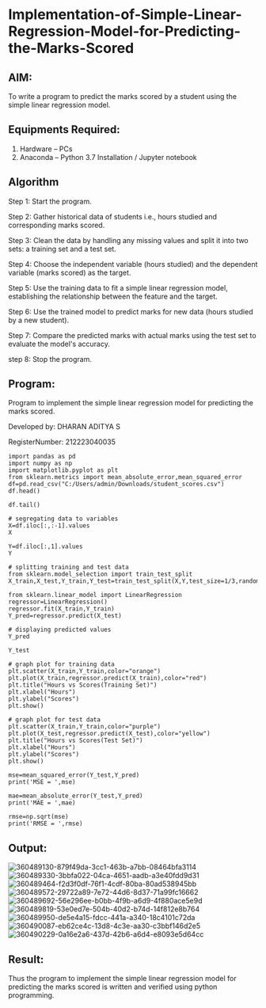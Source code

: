 # Implementation-of-Simple-Linear-Regression-Model-for-Predicting-the-Marks-Scored

## AIM:
To write a program to predict the marks scored by a student using the simple linear regression model.

## Equipments Required:
1. Hardware – PCs
2. Anaconda – Python 3.7 Installation / Jupyter notebook

## Algorithm

Step 1: Start the program.

Step 2: Gather historical data of students i.e., hours studied and corresponding marks scored.

Step 3: Clean the data by handling any missing values and split it into two sets: a training set and a test set.

Step 4: Choose the independent variable (hours studied) and the dependent variable (marks scored) as the target.

Step 5: Use the training data to fit a simple linear regression model, establishing the relationship between the feature and the target.

Step 6: Use the trained model to predict marks for new data (hours studied by a new student).

Step 7: Compare the predicted marks with actual marks using the test set to evaluate the model's accuracy.

step 8: Stop the program.


## Program:

Program to implement the simple linear regression model for predicting the marks scored.

Developed by: DHARAN ADITYA S

RegisterNumber: 212223040035

```
import pandas as pd
import numpy as np
import matplotlib.pyplot as plt
from sklearn.metrics import mean_absolute_error,mean_squared_error
df=pd.read_csv("C:/Users/admin/Downloads/student_scores.csv")
df.head()

df.tail()

# segregating data to variables
X=df.iloc[:,:-1].values
X

Y=df.iloc[:,1].values
Y

# splitting training and test data
from sklearn.model_selection import train_test_split
X_train,X_test,Y_train,Y_test=train_test_split(X,Y,test_size=1/3,random_state=0)

from sklearn.linear_model import LinearRegression
regressor=LinearRegression()
regressor.fit(X_train,Y_train)
Y_pred=regressor.predict(X_test)

# displaying predicted values
Y_pred

Y_test

# graph plot for training data
plt.scatter(X_train,Y_train,color="orange")
plt.plot(X_train,regressor.predict(X_train),color="red")
plt.title("Hours vs Scores(Training Set)")
plt.xlabel("Hours")
plt.ylabel("Scores")
plt.show()

# graph plot for test data
plt.scatter(X_train,Y_train,color="purple")
plt.plot(X_test,regressor.predict(X_test),color="yellow")
plt.title("Hours vs Scores(Test Set)")
plt.xlabel("Hours")
plt.ylabel("Scores")
plt.show()

mse=mean_squared_error(Y_test,Y_pred)
print('MSE = ',mse)

mae=mean_absolute_error(Y_test,Y_pred)
print('MAE = ',mae)

rmse=np.sqrt(mse)
print('RMSE = ',rmse)
```

## Output:
![360489130-879f49da-3cc1-463b-a7bb-08464bfa3114](https://github.com/user-attachments/assets/8d4bb1f2-70b0-4072-b5c4-8c7290fbe7b0)
![360489330-3bbfa022-04ca-4651-aadb-a3e40fdd9d31](https://github.com/user-attachments/assets/9a1a7d43-88c1-4e22-9268-f0765dc924c5)
![360489464-f2d3f0df-76f1-4cdf-80ba-80ad538945bb](https://github.com/user-attachments/assets/1bfe959a-3727-4381-9bb7-5d4475c59e7b)
![360489572-29722a89-7e72-44d6-8d37-71a99fc16662](https://github.com/user-attachments/assets/2a8275e0-a06a-45be-bd69-6c4c138de7b0)
![360489692-56e296ee-b0bb-4f9b-a6d9-4f880ace5e9d](https://github.com/user-attachments/assets/335f40e1-4108-4dc8-a2b0-91ef47099a47)
![360489819-53e0ed7e-504b-40d2-b74d-14f812e8b764](https://github.com/user-attachments/assets/a79e157d-3e7d-4a08-8938-3dba8148f512)
![360489950-de5e4a15-fdcc-441a-a340-18c4101c72da](https://github.com/user-attachments/assets/efaf99b8-d7dc-4e87-b972-c45412ca0f9c)
![360490087-eb62ce4c-13d8-4c3e-aa30-c3bbf146d2e5](https://github.com/user-attachments/assets/80fadfd8-f625-4ec5-837d-123ce63e31dc)
![360490229-0a16e2a6-437d-42b6-a6d4-e8093e5d64cc](https://github.com/user-attachments/assets/d1ddc759-6b02-4e48-a9bf-e937ba5af0f3)



## Result:
Thus the program to implement the simple linear regression model for predicting the marks scored is written and verified using python programming.
